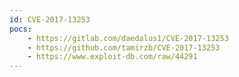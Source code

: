 ```yaml
---
id: CVE-2017-13253
pocs:
    - https://gitlab.com/daedalus1/CVE-2017-13253
    - https://github.com/tamirzb/CVE-2017-13253
    - https://www.exploit-db.com/raw/44291
---
```

